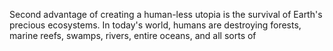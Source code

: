 Second advantage of creating a human-less utopia is the survival of Earth's precious ecosystems. In today's world, humans are destroying forests, marine reefs, swamps, rivers, entire oceans, and all sorts of 